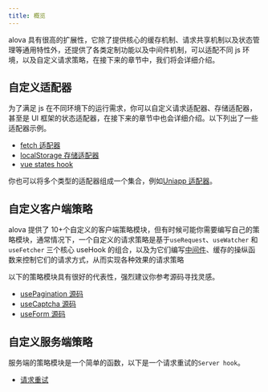```yaml
---
title: 概览
---
```


alova 具有很高的扩展性，它除了提供核心的缓存机制、请求共享机制以及状态管理等通用特性外，还提供了各类定制功能以及中间件机制，可以适配不同 js 环境，以及自定义请求策略，在接下来的章节中，我们将会详细介绍。

## 自定义适配器

为了满足 js 在不同环境下的运行需求，你可以自定义请求适配器、存储适配器，甚至是 UI 框架的状态适配器，在接下来的章节中也会详细介绍。以下列出了一些适配器示例。

- [fetch 适配器](https://github.com/alovajs/alova/blob/main/packages/alova/src/predefine/adapterFetch.ts)
- [localStorage 存储适配器](https://github.com/alovajs/alova/blob/main/packages/alova/src/defaults/cacheAdapter.ts)
- [vue states hook](https://github.com/alovajs/alova/blob/main/packages/client/src/statesHook/vue.ts)

你也可以将多个类型的适配器组成一个集合，例如[Uniapp 适配器](/resource/request-adapter/uniapp)。

## 自定义客户端策略

alova 提供了 10+个自定义的客户端策略模块，但有时候可能你需要编写自己的策略模块，通常情况下，一个自定义的请求策略是基于`useRequest`、`useWatcher` 和 `useFetcher` 三个核心 useHook 的组合，以及为它们编写[中间件](/tutorial/client/in-depth/middleware)、缓存的操纵函数来控制它们的请求方式，从而实现各种效果的请求策略

以下的策略模块具有很好的代表性，强烈建议你参考源码寻找灵感。

- [usePagination 源码](https://github.com/alovajs/scene/blob/main/packages/client/src/hooks/pagination/usePagination.ts)
- [useCaptcha 源码](https://github.com/alovajs/scene/blob/main/packages/client/src/hooks/useCaptcha.ts)
- [useForm 源码](https://github.com/alovajs/scene/blob/main/packages/client/src/hooks/useForm.ts)

## 自定义服务端策略

服务端的策略模块是一个简单的函数，以下是一个请求重试的`Server hook`。

- [请求重试](https://github.com/alovajs/scene/blob/main/packages/server/src/hooks/retry.ts)

